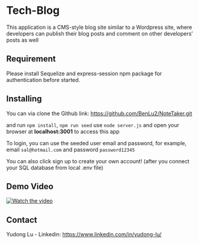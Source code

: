 # Tech-Blog

This application is a CMS-style blog site similar to a Wordpress site, where developers can publish their blog posts and comment on other developers’ posts as well

## Requirement

Please install Sequelize and express-session npm package for authentication before started.

## Installing

You can via clone the Github link: https://github.com/BenLu2/NoteTaker.git

and run `npm install`, `npm run seed` use `node server.js` and open your browser at **localhost:3001** to access this app


To login, you can use the seeded user email and password, for example, email `sal@hotmail.com` and password `password12345`

You can also click sign up to create your own account! (after you connect your SQL database from local .env file)

## Demo Video


[![Watch the video](https://img.youtube.com/vi/lEhGXCaRkxY/maxresdefault.jpg)](https://youtu.be/lEhGXCaRkxY)

<!-- CONTACT -->
## Contact

Yudong Lu - Linkedin: https://www.linkedin.com/in/yudong-lu/
